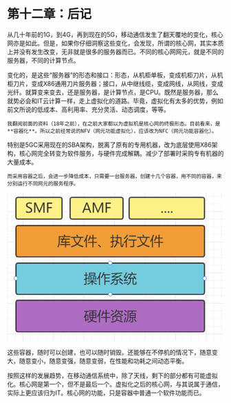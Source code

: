 # 第十二章：后记

​	从几十年前的1G，到4G，再到现在的5G，移动通信发生了翻天覆地的变化，核心网亦是如此。但是，如果你仔细洞察这些变化，会发现，所谓的核心网，其实本质上并没有发生改变，无非就是很多的服务器而已。不同的核心网网元，就是不同的服务器，不同的计算节点。

​	变化的，是这些“服务器”的形态和接口：形态，从机柜单板，变成机柜刀片，从机柜刀片，变成X86通用刀片服务器；接口，从中继线缆，变成网线，从网线，变成光纤。就算变来变去，还是服务器，是计算节点，是CPU。既然是服务器，那么就势必会和IT云计算一样，走上虚拟化的道路。毕竟，虚拟化有太多的优势，例如前文所说的低成本、高利用率、充分灵活、动态调度，等等。


 	我翻阅前面的资料（18年之前），在之前大家都以为虚拟机是核心网的终极形态。目前看来，是**容器化**。所以之前经常说的NFV（网元功能虚拟化），应该改为NFC（网元功能容器化）。 

​	特别是5GC采用现在的SBA架构，脱离了原有的专用机器，改为底层使用X86架构，核心网完全转变为软件服务，与硬件完成解耦。减少了部署时采购专有机器的大量成本。

 	而采用容器之后，会进一步降低成本，只需要一台服务器，创建十几个容器，用不同的容器，来分别运行不同网元的服务程序。 

![1668135809496](assets/1668135809496.png)

​	这些容器，随时可以创建，也可以随时销毁。还能够在不停机的情况下，随意变大，随意变小，随意变强，随意变弱，在性能和功耗之间动态平衡。 

​	按照这样的发展趋势，在移动通信系统中，除了天线，剩下的部分都有可能虚拟化。核心网是第一个，但不是最后一个。虚拟化之后的核心网，与其说属于通信，实际上更应该归为IT。核心网的功能，只是容器中普通一个软件功能而已。 


